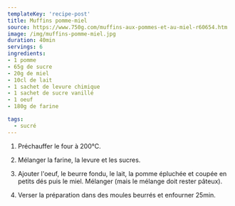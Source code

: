 ```yaml
---
templateKey: 'recipe-post'
title: Muffins pomme-miel
source: https://www.750g.com/muffins-aux-pommes-et-au-miel-r60654.htm
image: /img/muffins-pomme-miel.jpg
duration: 40min
servings: 6
ingredients:
- 1 pomme
- 65g de sucre
- 20g de miel
- 10cl de lait
- 1 sachet de levure chimique
- 1 sachet de sucre vanillé
- 1 oeuf
- 180g de farine

tags:
  - sucré
---
```

1. Préchauffer le four à 200°C.

2. Mélanger la farine, la levure et les sucres.

3. Ajouter l'oeuf, le beurre fondu, le lait, la pomme épluchée et coupée en petits dés puis le miel. Mélanger (mais le mélange doit rester pâteux).

4. Verser la préparation dans des moules beurrés et enfourner 25min.
